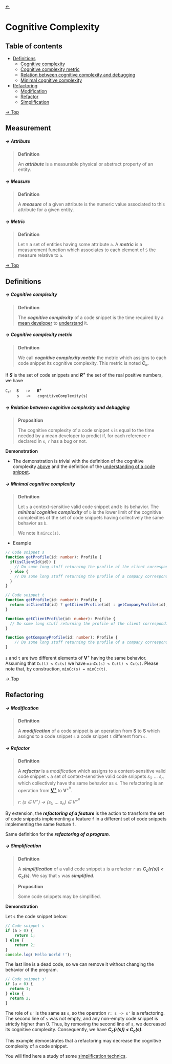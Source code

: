 [<-](README.md)
# Cognitive Complexity

## Table of contents

* [Definitions](#definitions)
    * [Cognitive complexity](#--cognitive-complexity)
    * [Cognitive complexity metric](#--cognitive-complexity-metric)
    * [Relation between cognitive complexity and debugging](#--relation-between-cognitive-complexity-and-debugging)
    * [Minimal cognitive complexity](#--minimal-cognitive-complexity)
* [Refactoring](#refactoring)
    * [Modification](#--modification)
    * [Refactor](#--refactor)
    * [Simplification](#--simplification)

[-> Top](#cognitive-complexity)
## Measurement

##### -> Attribute
> **Definition**
>
> An ***attribute*** is a measurable physical or abstract property of an entity.

##### -> Measure
> **Definition**
>
> A ***measure*** of a given attribute is the numeric value associated to this attribute for a given entity.

##### -> Metric
> **Definition**
>
> Let `S` a set of entities having some attribute `a`.
> A ***metric*** is a measurement function which associates to each element of `S` the measure relative to `a`.


[-> Top](#cognitive-complexity)
## Definitions

##### -> Cognitive complexity
> **Definition**
> 
> The ***cognitive complexity*** of a code snippet is the time required by a [mean developer](mean-developer.md) to [understand](understanding.md#--understanding-of-code-snippets) it.


##### -> Cognitive complexity metric
> **Definition**
>
> We call ***cognitive complexity metric*** the metric which assigns to each code snippet its cognitive complexity. This metric is noted ***C<sub>c</sub>***.

If ***S*** is the set of code snippets and ***R<sup>+</sup>*** the set of the real positive numbers, we have
<pre><code>C<sub>c</sub>:  <b>S</b>   ->   <b>R<sup>+</sup></b>
     s   ->   cognitiveComplexity(s)
</code></pre>

##### -> Relation between cognitive complexity and debugging
> **Proposition**
>
> The cognitive complexity of a code snippet `s` is equal to the time needed by a mean developer to predict if, for each reference `r` declared in `s`, `r` has a bug or not.

**Demonstration**

* The demonstration is trivial with the definition of the cognitive complexity [above](#--cognitive-complexity) and the definition of the [understanding of a code snippet](understanding.md#--understanding-of-code-snippets).


##### -> Minimal cognitive complexity
> **Definition**
>
> Let `s` a context-sensitive valid code snippet and `b` its behavior.
> The ***minimal cognitive complexity*** of `b` is the lower limit of the cognitive complexities of the set of code snippets having collectively the same behavior as `b`.
>
> We note it `minCc(s)`.

* Example

```ts
// Code snippet s
function getProfile(id: number): Profile {
  if(isClientId(id)) {
    // Do some long stuff returning the profile of the client corresponding to the given id
  } else {
    // Do some long stuff returning the profile of a company corresponding to the given id
  }
}
```

```ts
// Code snippet t
function getProfile(id: number): Profile {
  return isClientId(id) ? getClientProfile(id) : getCompanyProfile(id);
}

function getClientProfile(id: number): Profile {
  // Do some long stuff returning the profile of the client corresponding to the given id
}

function getCompanyProfile(id: number): Profile {
	// Do some long stuff returning the profile of a company corresponding to the given id
}
```

`s` and `t` are two different elements of **V**<sup>+</sup> having the same behavior. Assuming that `Cc(t) < Cc(s)` we have `minCc(s) < Cc(t) < Cc(s)`. Please note that, by construction, `minCc(s) = minCc(t)`.

[-> Top](#cognitive-complexity)
## Refactoring


##### -> Modification
> **Definition**
>
> A ***modification*** of a code snippet is an operation from **S** to **S** which assigns to a code snippet `s` a code snippet `t` different from `s`.

##### -> Refactor
> **Definition**
>
> A ***refactor*** is a *modification* which assigns to a context-sensitive valid code snippet `s` a set of context-sensitive valid code snippets *s<sub>1</sub>, ... s<sub>n</sub>* which collectively have the same behavior as `s`. The refactoring is an operation from **[V<sup>+</sup>](code-snippets-tmp.md#--code-snippet-strict-definition-context-sensitive-valid-code-snippet-context-free-code-snippet-validatable-code-snippet)** to **V**<sup>+<sup>n</sup></sup>.
>
> *r: (s ∈ V<sup>+</sup>) -> (s<sub>1</sub>, ... s<sub>n</sub>) ∈ V<sup>+<sup>n</sup></sup>*

By extension, the ***refactoring of a feature*** is the action to transform the set of code snippets implementing a feature `f` in a different set of code snippets implementing the same feature `f`.

Same definition for the ***refactoring of a program***.

##### -> Simplification
> **Definition**
>
> A ***simplification*** of a valid code snippet `s` is a refactor `r` as ***C<sub>c</sub>(r(s)) < C<sub>c</sub>(s)***. We say that `s` was ***simplified***.

> **Proposition**
>
> Some code snippets may be simplified.

**Demonstration**

Let `s` the code snippet below:

```ts
// Code snippet s
if (a > 0) { 
	return 1; 
} else {
	return 2;
}
console.log('Hello World !');
```
The last line is a dead code, so we can remove it without changing the behavior of the program.

```ts
// Code snippet s'
if (a > 0) {
  return 1;
} else {
  return 2;
}
```

The role of `s'` is the same as `s`, so the operation `r: s -> s'` is a refactoring. The second line of `s` was not empty, and any non-empty code snippet is strictly higher than 0. Thus, by removing the second line of `s`, we decreased its cognitive complexity. Consequently, we have ***C<sub>c</sub>(r(s)) < C<sub>c</sub>(s)***.

This example demonstrates that a refactoring may decrease the cognitive complexity of a code snippet.

You will find here a study of some [simplification technics](simplification-technics.md).
